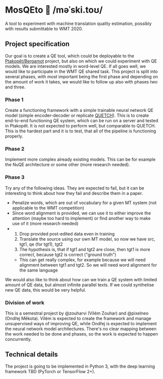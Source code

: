 # MosQEto 🦟 /məˈski.toʊ/
A tool to experiment with machine translation quality estimation, possibly with results submittable to WMT 2020.

## Project specification
Our goal is to create a QE tool, which could be deployable to the [Ptakopět/Bergamot](https://ptakopet.vilda.net) project, but also on which we could experiment with QE models. We are interested mostly in word-level QE. If all goes well, we would like to participate in the WMT QE shared task. This project is split into several phases, with most important being the first phase and depending on the amount of work it takes, we would like to follow up also with phases two and three.

### Phase 1
Create a functioning framework with a simple trainable neural network QE model (simple encoder-decoder or replicate [QUETCH](https://www.aclweb.org/anthology/W15-3037.pdf)). This is to create end-to-end functioning QE system, which can be run on a server and tested in Ptakopět. It is not expected to perform well, but comparable to QUETCH. This is the hardest part and it is to test, that all of the pipeline is functioning properly.

### Phase 2
Implement more complex already existing models. This can be for example the NuQE architecture or some other (more research needed).

### Phase 3
Try any of the following ideas. They are expected to fail, but it can be interesting to think about how they fail and describe them in a paper.

- Penalize words, which are out of vocabulary for a given MT system (not applicable to the WMT competition)
- Since word alignment is provided, we can use it to either improve the attention (maybe too hard to implement) or find another way to make use of it (more research needed)
- 1. Drop provided post-edited data even in training
  2. Translate the source using our own MT model, so now we have src, tgt1, qe (for tgt1), tgt2
  3. The hypothesis is, that if tgt1 and tgt2 are close, then tgt1 is more correct, because tgt2 is correct ("ground truth")
  -  This can get really complex, for example because we will need alignment between tgt1 and tgt2. So we will need word alignment for the same language

We would also like to think about how can we train a QE system with limited amount of QE data, but almost infinite parallel texts. If we could synthetise new QE data, this would be very helpful. 

### Division of work
This is a semestral project by @zouharvi (Vilém Zouhar) and @pixelneo (Ondřej Měkota). Vilém is expected to create the framework and manage unsupervised ways of improving QE, while Ondřej is expected to implement the neural network model architectures. There's no clear mapping between the work needed to be done and phases, so the work is expected to happen concurrently.

## Technical details
The project is going to be implemented in Python 3, with the deep learning framework TBD (PyTorch or TensorFlow 2+).